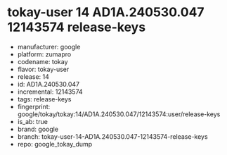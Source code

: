 # tokay-user 14 AD1A.240530.047 12143574 release-keys
- manufacturer: google
- platform: zumapro
- codename: tokay
- flavor: tokay-user
- release: 14
- id: AD1A.240530.047
- incremental: 12143574
- tags: release-keys
- fingerprint: google/tokay/tokay:14/AD1A.240530.047/12143574:user/release-keys
- is_ab: true
- brand: google
- branch: tokay-user-14-AD1A.240530.047-12143574-release-keys
- repo: google_tokay_dump
